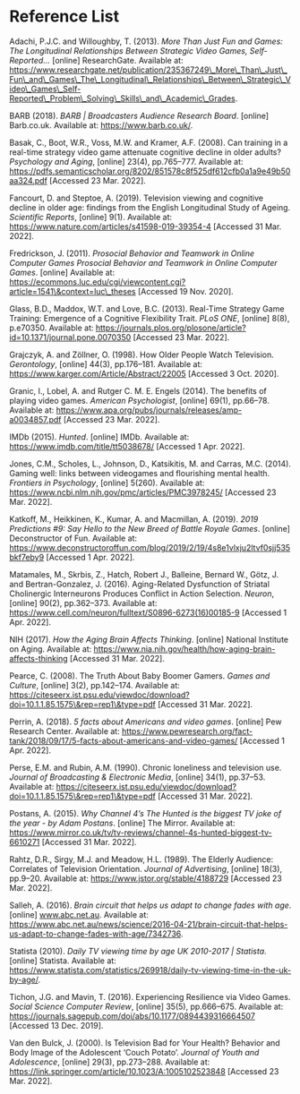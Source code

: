 # Reference List

Adachi, P.J.C. and Willoughby, T. (2013). _More Than Just Fun and Games: The Longitudinal Relationships Between Strategic Video Games, Self-Reported..._ \[online] ResearchGate. Available at: https://www.researchgate.net/publication/235367249\_More\_Than\_Just\_Fun\_and\_Games\_The\_Longitudinal\_Relationships\_Between\_Strategic\_Video\_Games\_Self-Reported\_Problem\_Solving\_Skills\_and\_Academic\_Grades.

BARB (2018). _BARB | Broadcasters Audience Research Board_. \[online] Barb.co.uk. Available at: https://www.barb.co.uk/.

Basak, C., Boot, W.R., Voss, M.W. and Kramer, A.F. (2008). Can training in a real-time strategy video game attenuate cognitive decline in older adults? _Psychology and Aging_, \[online] 23(4), pp.765–777. Available at: https://pdfs.semanticscholar.org/8202/851578c8f525df612cfb0a1a9e49b50aa324.pdf \[Accessed 23 Mar. 2022].

Fancourt, D. and Steptoe, A. (2019). Television viewing and cognitive decline in older age: findings from the English Longitudinal Study of Ageing. _Scientific Reports_, \[online] 9(1). Available at: https://www.nature.com/articles/s41598-019-39354-4 \[Accessed 31 Mar. 2022].

Fredrickson, J. (2011). _Prosocial Behavior and Teamwork in Online Computer Games Prosocial Behavior and Teamwork in Online Computer Games_. \[online] Available at: https://ecommons.luc.edu/cgi/viewcontent.cgi?article=1541\&context=luc\_theses \[Accessed 19 Nov. 2020].

Glass, B.D., Maddox, W.T. and Love, B.C. (2013). Real-Time Strategy Game Training: Emergence of a Cognitive Flexibility Trait. _PLoS ONE_, \[online] 8(8), p.e70350. Available at: https://journals.plos.org/plosone/article?id=10.1371/journal.pone.0070350 \[Accessed 23 Mar. 2022].

Grajczyk, A. and Zöllner, O. (1998). How Older People Watch Television. _Gerontology_, \[online] 44(3), pp.176–181. Available at: https://www.karger.com/Article/Abstract/22005 \[Accessed 3 Oct. 2020].

Granic, I., Lobel, A. and Rutger C. M. E. Engels (2014). The benefits of playing video games. _American Psychologist_, \[online] 69(1), pp.66–78. Available at: https://www.apa.org/pubs/journals/releases/amp-a0034857.pdf \[Accessed 23 Mar. 2022].

IMDb (2015). _Hunted_. \[online] IMDb. Available at: https://www.imdb.com/title/tt5038678/ \[Accessed 1 Apr. 2022].

Jones, C.M., Scholes, L., Johnson, D., Katsikitis, M. and Carras, M.C. (2014). Gaming well: links between videogames and flourishing mental health. _Frontiers in Psychology_, \[online] 5(260). Available at: https://www.ncbi.nlm.nih.gov/pmc/articles/PMC3978245/ \[Accessed 23 Mar. 2022].

Katkoff, M., Heikkinen, K., Kumar, A. and Macmillan, A. (2019). _2019 Predictions #9: Say Hello to the New Breed of Battle Royale Games_. \[online] Deconstructor of Fun. Available at: https://www.deconstructoroffun.com/blog/2019/2/19/4s8e1vlxju2ltvf0sjj535bkf7eby9 \[Accessed 1 Apr. 2022].

Matamales, M., Skrbis, Z., Hatch, Robert J., Balleine, Bernard W., Götz, J. and Bertran-Gonzalez, J. (2016). Aging-Related Dysfunction of Striatal Cholinergic Interneurons Produces Conflict in Action Selection. _Neuron_, \[online] 90(2), pp.362–373. Available at: https://www.cell.com/neuron/fulltext/S0896-6273(16)00185-9 \[Accessed 1 Apr. 2022].

NIH (2017). _How the Aging Brain Affects Thinking_. \[online] National Institute on Aging. Available at: https://www.nia.nih.gov/health/how-aging-brain-affects-thinking \[Accessed 31 Mar. 2022].

Pearce, C. (2008). The Truth About Baby Boomer Gamers. _Games and Culture_, \[online] 3(2), pp.142–174. Available at: https://citeseerx.ist.psu.edu/viewdoc/download?doi=10.1.1.85.1575\&rep=rep1\&type=pdf \[Accessed 31 Mar. 2022].

Perrin, A. (2018). _5 facts about Americans and video games_. \[online] Pew Research Center. Available at: https://www.pewresearch.org/fact-tank/2018/09/17/5-facts-about-americans-and-video-games/ \[Accessed 1 Apr. 2022].

Perse, E.M. and Rubin, A.M. (1990). Chronic loneliness and television use. _Journal of Broadcasting & Electronic Media_, \[online] 34(1), pp.37–53. Available at: https://citeseerx.ist.psu.edu/viewdoc/download?doi=10.1.1.85.1575\&rep=rep1\&type=pdf \[Accessed 31 Mar. 2022].

Postans, A. (2015). _Why Channel 4’s The Hunted is the biggest TV joke of the year - by Adam Postans_. \[online] The Mirror. Available at: https://www.mirror.co.uk/tv/tv-reviews/channel-4s-hunted-biggest-tv-6610271 \[Accessed 31 Mar. 2022].

Rahtz, D.R., Sirgy, M.J. and Meadow, H.L. (1989). The Elderly Audience: Correlates of Television Orientation. _Journal of Advertising_, \[online] 18(3), pp.9–20. Available at: https://www.jstor.org/stable/4188729 \[Accessed 23 Mar. 2022].

Salleh, A. (2016). _Brain circuit that helps us adapt to change fades with age_. \[online] www.abc.net.au. Available at: https://www.abc.net.au/news/science/2016-04-21/brain-circuit-that-helps-us-adapt-to-change-fades-with-age/7342736.

Statista (2010). _Daily TV viewing time by age UK 2010-2017 | Statista_. \[online] Statista. Available at: https://www.statista.com/statistics/269918/daily-tv-viewing-time-in-the-uk-by-age/.

Tichon, J.G. and Mavin, T. (2016). Experiencing Resilience via Video Games. _Social Science Computer Review_, \[online] 35(5), pp.666–675. Available at: https://journals.sagepub.com/doi/abs/10.1177/0894439316664507 \[Accessed 13 Dec. 2019].

Van den Bulck, J. (2000). Is Television Bad for Your Health? Behavior and Body Image of the Adolescent ‘Couch Potato’. _Journal of Youth and Adolescence_, \[online] 29(3), pp.273–288. Available at: https://link.springer.com/article/10.1023/A:1005102523848 \[Accessed 23 Mar. 2022].
